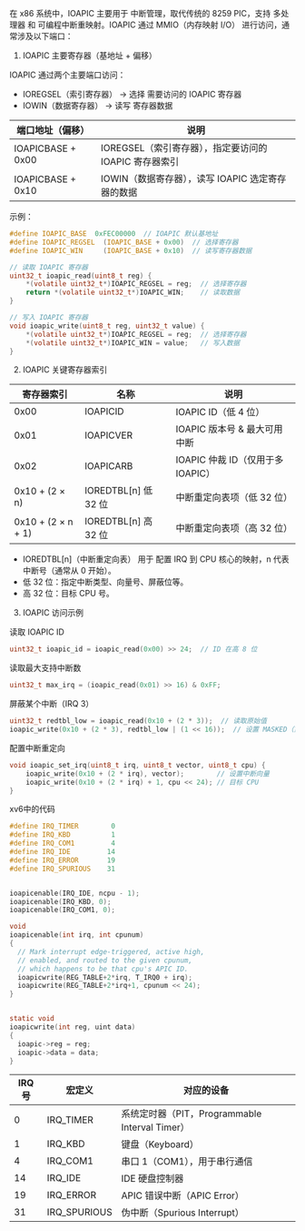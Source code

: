 在 x86 系统中，IOAPIC 主要用于 中断管理，取代传统的 8259 PIC，支持 多处理器 和 可编程中断重映射。IOAPIC 通过 MMIO（内存映射 I/O） 进行访问，通常涉及以下端口：

1. IOAPIC 主要寄存器（基地址 + 偏移）

IOAPIC 通过两个主要端口访问：

- IOREGSEL（索引寄存器） → 选择 需要访问的 IOAPIC 寄存器
- IOWIN（数据寄存器） → 读写 寄存器数据

| 端口地址（偏移）| 	说明 |
|--|--|
| IOAPICBASE + 0x00 |	IOREGSEL（索引寄存器），指定要访问的 IOAPIC 寄存器索引 |
| IOAPICBASE + 0x10 |	IOWIN（数据寄存器），读写 IOAPIC 选定寄存器的数据| 

示例：

```c
#define IOAPIC_BASE  0xFEC00000  // IOAPIC 默认基地址
#define IOAPIC_REGSEL  (IOAPIC_BASE + 0x00)  // 选择寄存器
#define IOAPIC_WIN     (IOAPIC_BASE + 0x10)  // 读写寄存器数据

// 读取 IOAPIC 寄存器
uint32_t ioapic_read(uint8_t reg) {
    *(volatile uint32_t*)IOAPIC_REGSEL = reg;  // 选择寄存器
    return *(volatile uint32_t*)IOAPIC_WIN;    // 读取数据
}

// 写入 IOAPIC 寄存器
void ioapic_write(uint8_t reg, uint32_t value) {
    *(volatile uint32_t*)IOAPIC_REGSEL = reg;  // 选择寄存器
    *(volatile uint32_t*)IOAPIC_WIN = value;   // 写入数据
}
```

2. IOAPIC 关键寄存器索引

| 寄存器索引	| 名称	| 说明 |
|--|--|--|
| 0x00	| IOAPICID	| IOAPIC ID（低 4 位） |
| 0x01	| IOAPICVER	| IOAPIC 版本号 & 最大可用中断 |
| 0x02	| IOAPICARB	| IOAPIC 仲裁 ID（仅用于多 IOAPIC） |
| 0x10 + (2 × n)	| IOREDTBL[n] 低 32 位| 	中断重定向表项（低 32 位） |
| 0x10 + (2 × n + 1)	| IOREDTBL[n] 高 32 位	| 中断重定向表项（高 32 位）

- IOREDTBL[n]（中断重定向表） 用于 配置 IRQ 到 CPU 核心的映射，n 代表中断号（通常从 0 开始）。
- 低 32 位：指定中断类型、向量号、屏蔽位等。
- 高 32 位：目标 CPU 号。

3. IOAPIC 访问示例

读取 IOAPIC ID

```c
uint32_t ioapic_id = ioapic_read(0x00) >> 24;  // ID 在高 8 位
```

读取最大支持中断数

```c
uint32_t max_irq = (ioapic_read(0x01) >> 16) & 0xFF;
```

屏蔽某个中断（IRQ 3）

```c
uint32_t redtbl_low = ioapic_read(0x10 + (2 * 3));  // 读取原始值
ioapic_write(0x10 + (2 * 3), redtbl_low | (1 << 16));  // 设置 MASKED（第 16 位）
```

配置中断重定向

```c
void ioapic_set_irq(uint8_t irq, uint8_t vector, uint8_t cpu) {
    ioapic_write(0x10 + (2 * irq), vector);        // 设置中断向量
    ioapic_write(0x10 + (2 * irq) + 1, cpu << 24); // 目标 CPU
}
```

xv6中的代码

```c
#define IRQ_TIMER        0
#define IRQ_KBD          1
#define IRQ_COM1         4
#define IRQ_IDE         14
#define IRQ_ERROR       19
#define IRQ_SPURIOUS    31


ioapicenable(IRQ_IDE, ncpu - 1);
ioapicenable(IRQ_KBD, 0);
ioapicenable(IRQ_COM1, 0);

void
ioapicenable(int irq, int cpunum)
{
  // Mark interrupt edge-triggered, active high,
  // enabled, and routed to the given cpunum,
  // which happens to be that cpu's APIC ID.
  ioapicwrite(REG_TABLE+2*irq, T_IRQ0 + irq);
  ioapicwrite(REG_TABLE+2*irq+1, cpunum << 24);
}


static void
ioapicwrite(int reg, uint data)
{
  ioapic->reg = reg;
  ioapic->data = data;
}
```

| IRQ 号	| 宏定义	| 对应的设备| 
|--|--|--|
| 0	| IRQ_TIMER	| 系统定时器（PIT，Programmable Interval Timer）| 
| 1	| IRQ_KBD	| 键盘（Keyboard）| 
| 4	| IRQ_COM1	| 串口 1（COM1），用于串行通信| 
| 14	| IRQ_IDE	| IDE 硬盘控制器| 
| 19	| IRQ_ERROR	| APIC 错误中断（APIC Error）| 
| 31	| IRQ_SPURIOUS	| 伪中断（Spurious Interrupt）| 

